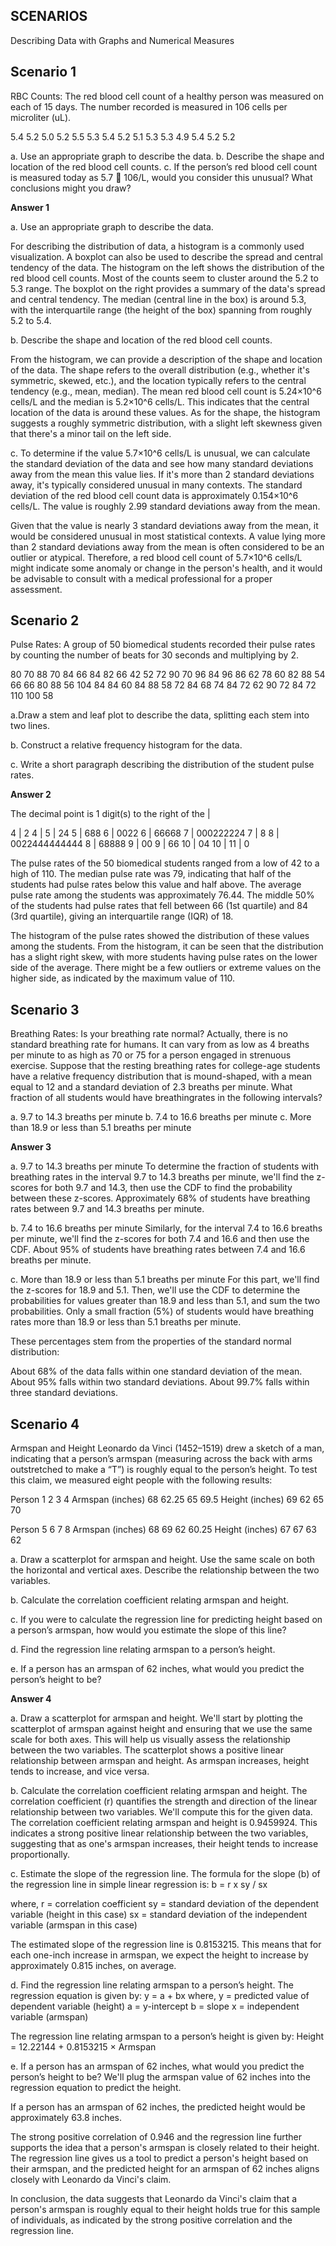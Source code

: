 ## SCENARIOS
Describing Data with Graphs and Numerical Measures

## Scenario 1

RBC Counts: The red blood cell count
of a healthy person was measured on each of
15 days. The number recorded is measured in 106 cells
per microliter (uL).

5.4 5.2 5.0 5.2 5.5
5.3 5.4 5.2 5.1 5.3
5.3 4.9 5.4 5.2 5.2

a. Use an appropriate graph to describe the data.
b. Describe the shape and location of the red blood cell
counts.
c. If the person’s red blood cell count is measured
today as 5.7  106/L, would you consider
this unusual? What conclusions might you
draw?

**Answer 1**

a. Use an appropriate graph to describe the data.

For describing the distribution of data, a histogram is a commonly used visualization. A boxplot can also be used to describe the spread and central tendency of the data.
The histogram on the left shows the distribution of the red blood cell counts. Most of the counts seem to cluster around the 5.2 to 5.3 range. The boxplot on the right provides a summary of the data's spread and central tendency. 
The median (central line in the box) is around 5.3, with the interquartile range (the height of the box) spanning from roughly 5.2 to 5.4.

b. Describe the shape and location of the red blood cell counts.

From the histogram, we can provide a description of the shape and location of the data. The shape refers to the overall distribution (e.g., whether it's symmetric, skewed, etc.), and the location typically refers to the central tendency (e.g., mean, median).
The mean red blood cell count is 5.24×10^6 cells/L and the median is 5.2×10^6 cells/L. This indicates that the central location of the data is around these values.
As for the shape, the histogram suggests a roughly symmetric distribution, with a slight left skewness given that there's a minor tail on the left side.

c. To determine if the value 5.7×10^6 cells/L is unusual, we can calculate the standard deviation of the data and see how many standard deviations away from the mean this value lies. 
If it's more than 2 standard deviations away, it's typically considered unusual in many contexts.
The standard deviation of the red blood cell count data is approximately 0.154×10^6 cells/L. The value is roughly 2.99 standard deviations away from the mean.

Given that the value is nearly 3 standard deviations away from the mean, it would be considered unusual in most statistical contexts. 
A value lying more than 2 standard deviations away from the mean is often considered to be an outlier or atypical. Therefore, a red blood cell count of 5.7×10^6 cells/L 
might indicate some anomaly or change in the person's health, and it would be advisable to consult with a medical professional for a proper assessment.​

## Scenario 2

Pulse Rates: A group of 50 biomedical
students recorded their pulse rates by
counting the number of beats for 30 seconds and
multiplying by 2.

80 70 88 70 84 66 84 82 66 42
52 72 90 70 96 84 96 86 62 78
60 82 88 54 66 66 80 88 56 104
84 84 60 84 88 58 72 84 68 74
84 72 62 90 72 84 72 110 100 58

a.Draw a stem and leaf plot to describe the data,
splitting each stem into two lines.

b. Construct a relative frequency histogram for the
data.

c. Write a short paragraph describing the distribution
of the student pulse rates.

**Answer 2**

The decimal point is 1 digit(s) to the right of the |

   4 | 2
   4 | 
   5 | 24
   5 | 688
   6 | 0022
   6 | 66668
   7 | 000222224
   7 | 8
   8 | 0022444444444
   8 | 68888
   9 | 00
   9 | 66
  10 | 04
  10 | 
  11 | 0

The pulse rates of the 50 biomedical students ranged from a low of 42 to a high of 110. The median pulse rate was 79, indicating that half of the students had pulse rates below this value and half above. The average pulse rate among the students was approximately 76.44. The middle 50% of the students had pulse rates that fell between 66 (1st quartile) and 84 (3rd quartile), giving an interquartile range (IQR) of 18.

The histogram of the pulse rates showed the distribution of these values among the students. From the histogram, it can be seen that the distribution has a slight right skew, with more students having pulse rates on the lower side of the average. There might be a few outliers or extreme values on the higher side, as indicated by the maximum value of 110.

## Scenario 3

Breathing Rates: Is your breathing rate normal? Actually, there is no standard breathing rate for humans. It can vary from as low as 4 breaths per
minute to as high as 70 or 75 for a person engaged in strenuous exercise. Suppose that the resting breathing rates for college-age students have a relative frequency
distribution that is mound-shaped, with a mean equal to 12 and a standard deviation of 2.3 breaths per minute.
What fraction of all students would have breathingrates in the following intervals?

a. 9.7 to 14.3 breaths per minute
b. 7.4 to 16.6 breaths per minute
c. More than 18.9 or less than 5.1 breaths per minute

**Answer 3**

a. 9.7 to 14.3 breaths per minute
To determine the fraction of students with breathing rates in the interval 9.7 to 14.3 breaths per minute, we'll find the z-scores for both 9.7 and 14.3, then use the CDF to find the probability 
between these z-scores.
Approximately 68% of students have breathing rates between 9.7 and 14.3 breaths per minute.

b. 7.4 to 16.6 breaths per minute
Similarly, for the interval 7.4 to 16.6 breaths per minute, we'll find the z-scores for both 7.4 and 16.6 and then use the CDF.
About 95% of students have breathing rates between 7.4 and 16.6 breaths per minute.

c. More than 18.9 or less than 5.1 breaths per minute
For this part, we'll find the z-scores for 18.9 and 5.1. Then, we'll use the CDF to determine the probabilities for values greater than 18.9 and less than 5.1, and sum the two probabilities.
Only a small fraction (5%) of students would have breathing rates more than 18.9 or less than 5.1 breaths per minute.

These percentages stem from the properties of the standard normal distribution:

About 68% of the data falls within one standard deviation of the mean.
About 95% falls within two standard deviations.
About 99.7% falls within three standard deviations.

## Scenario 4

Armspan and Height Leonardo da Vinci (1452–1519) drew a sketch of a man, indicating that a person’s armspan (measuring across
the back with arms outstretched to make a “T”) is roughly equal to the person’s height. To test this claim, we measured eight people with the following results:

Person 1 2 3 4
Armspan (inches) 68 62.25 65 69.5
Height (inches) 69 62 65 70

Person 5 6 7 8
Armspan (inches) 68 69 62 60.25
Height (inches) 67 67 63 62

a. Draw a scatterplot for armspan and height. Use the same scale on both the horizontal and vertical axes. Describe the relationship between the two variables.

b. Calculate the correlation coefficient relating armspan and height. 

c. If you were to calculate the regression line for predicting height based on a person’s armspan, how would you estimate the slope of this line?

d. Find the regression line relating armspan to a person’s height. 

e. If a person has an armspan of 62 inches, what would you predict the person’s height to be?

**Answer 4**

a. Draw a scatterplot for armspan and height.
We'll start by plotting the scatterplot of armspan against height and ensuring that we use the same scale for both axes. This will help us visually assess the relationship between the two variables.
The scatterplot shows a positive linear relationship between armspan and height. As armspan increases, height tends to increase, and vice versa.

b. Calculate the correlation coefficient relating armspan and height.
The correlation coefficient (r) quantifies the strength and direction of the linear relationship between two variables. We'll compute this for the given data.
The correlation coefficient relating armspan and height is 0.9459924. This indicates a strong positive linear relationship between the two variables, suggesting that as one's armspan increases, 
their height tends to increase proportionally.

c. Estimate the slope of the regression line.
The formula for the slope (b) of the regression line in simple linear regression is:
b =  r x sy / sx

where, r = correlation coefficient
sy = standard deviation of the dependent variable (height in this case)
sx = standard deviation of the independent variable (armspan in this case)

The estimated slope of the regression line is 0.8153215. This means that for each one-inch increase in armspan, we expect the height to increase by approximately 
0.815 inches, on average.

d. Find the regression line relating armspan to a person’s height.
The regression equation is given by: y = a + bx
where, y = predicted value of dependent variable (height)
a =  y-intercept
b = slope
x =  independent variable (armspan)

The regression line relating armspan to a person’s height is given by:
Height = 12.22144 + 0.8153215 × Armspan

e. If a person has an armspan of 62 inches, what would you predict the person’s height to be?
We'll plug the armspan value of 62 inches into the regression equation to predict the height.

If a person has an armspan of 62 inches, the predicted height would be approximately 63.8 inches.

The strong positive correlation of 0.946 and the regression line further supports the idea that a person's armspan is closely related to their height. 
The regression line gives us a tool to predict a person's height based on their armspan, and the predicted height for an armspan of 62 inches aligns closely with Leonardo da Vinci's claim.

In conclusion, the data suggests that Leonardo da Vinci's claim that a person's armspan is roughly equal to their height holds true for this sample of individuals, as indicated by 
the strong positive correlation and the regression line.
